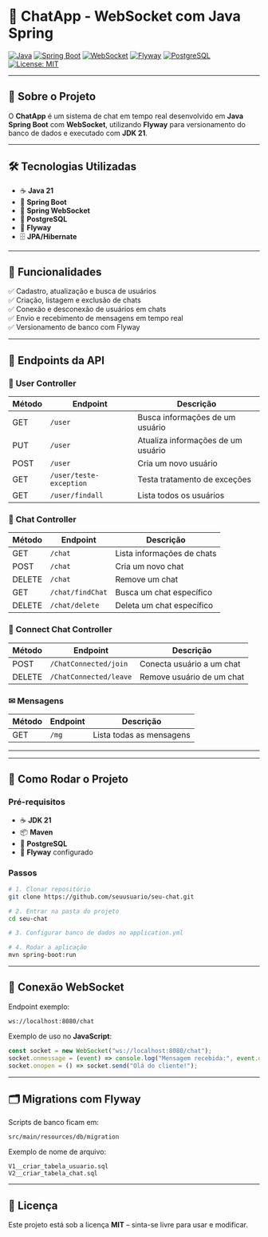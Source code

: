 # 📡 ChatApp - WebSocket com Java Spring

[![Java](https://img.shields.io/badge/Java-21-007396?logo=java&logoColor=white)]()
[![Spring Boot](https://img.shields.io/badge/Spring%20Boot-3.x-6DB33F?logo=springboot&logoColor=white)]()
[![WebSocket](https://img.shields.io/badge/WebSocket-Real--Time-blue?logo=websocket&logoColor=white)]()
[![Flyway](https://img.shields.io/badge/Flyway-Database%20Migrations-CC0200?logo=flyway&logoColor=white)]()
[![PostgreSQL](https://img.shields.io/badge/PostgreSQL-15-336791?logo=postgresql&logoColor=white)]()
[![License: MIT](https://img.shields.io/badge/License-MIT-yellow.svg)]()

---

## 🚀 Sobre o Projeto
O **ChatApp** é um sistema de chat em tempo real desenvolvido em **Java Spring Boot** com **WebSocket**, utilizando **Flyway** para versionamento do banco de dados e executado com **JDK 21**.

---

## 🛠️ Tecnologias Utilizadas
- ☕ **Java 21**
- 🌱 **Spring Boot**
- 🔌 **Spring WebSocket**
- 🐘 **PostgreSQL**
- 🛫 **Flyway**
- 🗄 **JPA/Hibernate**

---

## 📌 Funcionalidades
✅ Cadastro, atualização e busca de usuários  
✅ Criação, listagem e exclusão de chats  
✅ Conexão e desconexão de usuários em chats  
✅ Envio e recebimento de mensagens em tempo real  
✅ Versionamento de banco com Flyway

---

## 📡 Endpoints da API

### 👤 **User Controller**
| Método | Endpoint                | Descrição                             |
|--------|------------------------|---------------------------------------|
| GET    | `/user`                 | Busca informações de um usuário      |
| PUT    | `/user`                 | Atualiza informações de um usuário   |
| POST   | `/user`                 | Cria um novo usuário                 |
| GET    | `/user/teste-exception` | Testa tratamento de exceções         |
| GET    | `/user/findall`         | Lista todos os usuários              |

### 💬 **Chat Controller**
| Método | Endpoint           | Descrição                    |
|--------|-------------------|------------------------------|
| GET    | `/chat`            | Lista informações de chats   |
| POST   | `/chat`            | Cria um novo chat            |
| DELETE | `/chat`            | Remove um chat               |
| GET    | `/chat/findChat`   | Busca um chat específico     |
| DELETE | `/chat/delete`     | Deleta um chat específico    |

### 🔗 **Connect Chat Controller**
| Método | Endpoint               | Descrição                  |
|--------|-----------------------|----------------------------|
| POST   | `/ChatConnected/join` | Conecta usuário a um chat  |
| DELETE | `/ChatConnected/leave`| Remove usuário de um chat  |

### ✉ **Mensagens**
| Método | Endpoint | Descrição                |
|--------|----------|--------------------------|
| GET    | `/mg`    | Lista todas as mensagens |

---


---

## 🚀 Como Rodar o Projeto

### **Pré-requisitos**
- ☕ **JDK 21**
- 📦 **Maven**
- 🐘 **PostgreSQL**
- 🛫 **Flyway** configurado

### **Passos**
```bash
# 1. Clonar repositório
git clone https://github.com/seuusuario/seu-chat.git

# 2. Entrar na pasta do projeto
cd seu-chat

# 3. Configurar banco de dados no application.yml

# 4. Rodar a aplicação
mvn spring-boot:run
```

---

## 🔌 Conexão WebSocket
Endpoint exemplo:
```
ws://localhost:8080/chat
```

Exemplo de uso no **JavaScript**:
```javascript
const socket = new WebSocket("ws://localhost:8080/chat");
socket.onmessage = (event) => console.log("Mensagem recebida:", event.data);
socket.onopen = () => socket.send("Olá do cliente!");
```

---

## 🗂 Migrations com Flyway
Scripts de banco ficam em:
```
src/main/resources/db/migration
```
Exemplo de nome de arquivo:
```
V1__criar_tabela_usuario.sql
V2__criar_tabela_chat.sql
```

---

## 📜 Licença
Este projeto está sob a licença **MIT** – sinta-se livre para usar e modificar.
